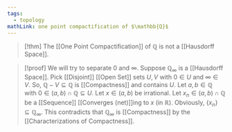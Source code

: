 ```yaml
---
tags:
  - topology
mathLink: one point compactification of $\mathbb{Q}$
---
```

>[!thm]
>The [[One Point Compactification]] of $\mathbb{Q}$ is not a [[Hausdorff Space]].

>[!proof]
We will try to separate $0$ and $\infty$. Suppose $\mathbb{Q}_\infty$ is a [[Hausdorff Space]]. Pick [[Disjoint]] [[Open Set]] sets $U,V$ with $0\in U$ and $\infty\in V$. So, $\mathbb{Q}-V\subseteq \mathbb{Q}$ is [[Compactness]] and contains $U$. Let $a,b\in \mathbb{Q}$ with $0\in(a,b)\cap\mathbb{Q}\subseteq U$. Let $x\in(a,b)$ be irrational. Let $x_{n}\in(a,b)\cap\mathbb{Q}$ be a [[Sequence]] [[Converges (net)]]ing to $x$ (in $\mathbb{R}$). Obviously, $\{x_{n}\}\subseteq \mathbb{Q}_{\infty}$. This contradicts that $\mathbb{Q}_\infty$ is [[Compactness]] by the [[Characterizations of Compactness]]. 

